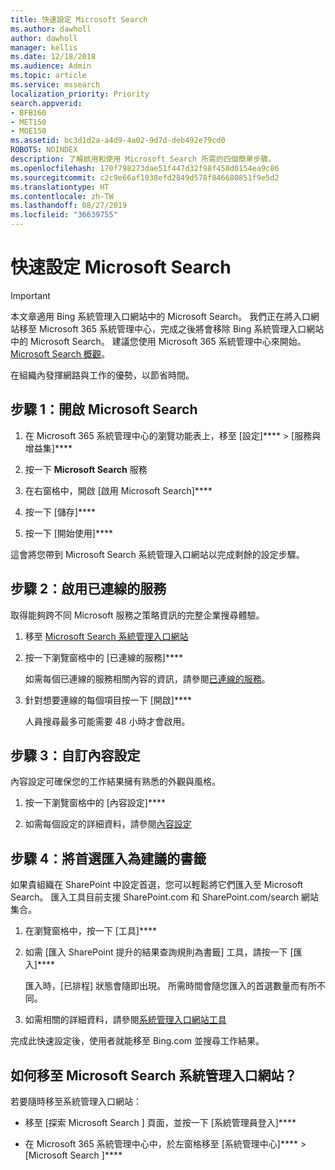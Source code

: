 ```yaml
---
title: 快速設定 Microsoft Search
ms.author: dawholl
author: dawholl
manager: kellis
ms.date: 12/18/2018
ms.audience: Admin
ms.topic: article
ms.service: mssearch
localization_priority: Priority
search.appverid:
- BFB160
- MET150
- MOE150
ms.assetid: bc3d1d2a-a4d9-4a02-9d7d-deb492e79cd0
ROBOTS: NOINDEX
description: 了解啟用和使用 Microsoft Search 所需的四個簡單步驟。
ms.openlocfilehash: 170f798273dae51f447d32f98f458d0154ea9c86
ms.sourcegitcommit: c2c9e66af1038efd2849d578f846680851f9e5d2
ms.translationtype: HT
ms.contentlocale: zh-TW
ms.lasthandoff: 08/27/2019
ms.locfileid: "36639755"
---
```

# <a name="quick-set-up-for-microsoft-search"></a>快速設定 Microsoft Search

> [!IMPORTANT]
> 本文章適用 Bing 系統管理入口網站中的 Microsoft Search。 我們正在將入口網站移至 Microsoft 365 系統管理中心，完成之後將會移除 Bing 系統管理入口網站中的 Microsoft Search。 建議您使用 Microsoft 365 系統管理中心來開始。 [Microsoft Search 概觀](overview-microsoft-search.md)。
    
在組織內發揮網路與工作的優勢，以節省時間。
  
## <a name="step-1-turn-on-microsoft-search"></a>步驟 1：開啟 Microsoft Search

1. 在 Microsoft 365 系統管理中心的瀏覽功能表上，移至 [設定]**** \> [服務與增益集]****
    
2. 按一下 **Microsoft Search** 服務 
    
3. 在右窗格中，開啟 [啟用 Microsoft Search]****
    
4. 按一下 [儲存]****
    
5. 按一下 [開始使用]****
  
這會將您帶到 Microsoft Search 系統管理入口網站以完成剩餘的設定步驟。
    
## <a name="step-2-enable-connected-services"></a>步驟 2：啟用已連線的服務

取得能夠跨不同 Microsoft 服務之策略資訊的完整企業搜尋體驗。
  
1. 移至 [Microsoft Search 系統管理入口網站](https://www.bingforbusiness.com/admin)
    
2. 按一下瀏覽窗格中的 [已連線的服務]****
    
    如需每個已連線的服務相關內容的資訊，請參閱[已連線的服務](connected-services.md)。
    
3. 針對想要連線的每個項目按一下 [開啟]****
    
    人員搜尋最多可能需要 48 小時才會啟用。
    
## <a name="step-3-customize-content-settings"></a>步驟 3：自訂內容設定

內容設定可確保您的工作結果擁有熟悉的外觀與風格。 
  
1. 按一下瀏覽窗格中的 [內容設定]****
    
2. 如需每個設定的詳細資料，請參閱[內容設定](content-settings.md)
    
## <a name="step-4-import-best-bets-as-suggested-bookmarks"></a>步驟 4：將首選匯入為建議的書籤

如果貴組織在 SharePoint 中設定首選，您可以輕鬆將它們匯入至 Microsoft Search。 匯入工具目前支援 SharePoint.com 和 SharePoint.com/search 網站集合。 
  
1. 在瀏覽窗格中，按一下 [工具]****
    
2. 如需 [匯入 SharePoint 提升的結果查詢規則為書籤] 工具，請按一下 [匯入]****
    
    匯入時，[已排程] 狀態會隨即出現。 所需時間會隨您匯入的首選數量而有所不同。
    
3. 如需相關的詳細資料，請參閱[系統管理入口網站工具](admin-portal-tools.md)
    
完成此快速設定後，使用者就能移至 Bing.com 並搜尋工作結果。 
  
## <a name="how-do-i-get-to-the-microsoft-search-admin-portal"></a>如何移至 Microsoft Search 系統管理入口網站？

若要隨時移至系統管理入口網站：
  
- 移至 [探索 Microsoft Search ][](https://www.bing.com/business/explore) 頁面，並按一下 [系統管理員登入]****
    
- 在 Microsoft 365 系統管理中心中，於左窗格移至 [系統管理中心]**** \> [Microsoft Search ]****

  


